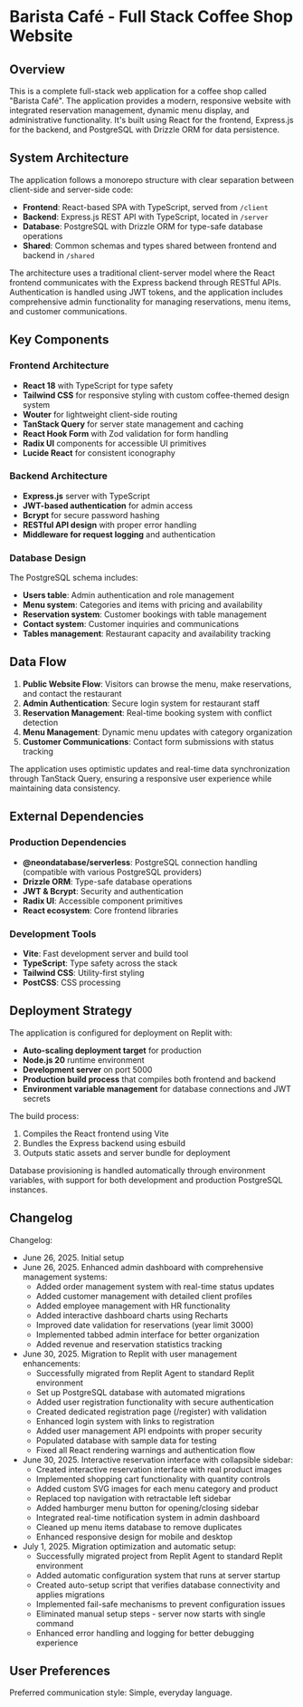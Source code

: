 # Barista Café - Full Stack Coffee Shop Website

## Overview

This is a complete full-stack web application for a coffee shop called "Barista Café". The application provides a modern, responsive website with integrated reservation management, dynamic menu display, and administrative functionality. It's built using React for the frontend, Express.js for the backend, and PostgreSQL with Drizzle ORM for data persistence.

## System Architecture

The application follows a monorepo structure with clear separation between client-side and server-side code:

- **Frontend**: React-based SPA with TypeScript, served from `/client`
- **Backend**: Express.js REST API with TypeScript, located in `/server`
- **Database**: PostgreSQL with Drizzle ORM for type-safe database operations
- **Shared**: Common schemas and types shared between frontend and backend in `/shared`

The architecture uses a traditional client-server model where the React frontend communicates with the Express backend through RESTful APIs. Authentication is handled using JWT tokens, and the application includes comprehensive admin functionality for managing reservations, menu items, and customer communications.

## Key Components

### Frontend Architecture
- **React 18** with TypeScript for type safety
- **Tailwind CSS** for responsive styling with custom coffee-themed design system
- **Wouter** for lightweight client-side routing
- **TanStack Query** for server state management and caching
- **React Hook Form** with Zod validation for form handling
- **Radix UI** components for accessible UI primitives
- **Lucide React** for consistent iconography

### Backend Architecture
- **Express.js** server with TypeScript
- **JWT-based authentication** for admin access
- **Bcrypt** for secure password hashing
- **RESTful API design** with proper error handling
- **Middleware for request logging** and authentication

### Database Design
The PostgreSQL schema includes:
- **Users table**: Admin authentication and role management
- **Menu system**: Categories and items with pricing and availability
- **Reservation system**: Customer bookings with table management
- **Contact system**: Customer inquiries and communications
- **Tables management**: Restaurant capacity and availability tracking

## Data Flow

1. **Public Website Flow**: Visitors can browse the menu, make reservations, and contact the restaurant
2. **Admin Authentication**: Secure login system for restaurant staff
3. **Reservation Management**: Real-time booking system with conflict detection
4. **Menu Management**: Dynamic menu updates with category organization
5. **Customer Communications**: Contact form submissions with status tracking

The application uses optimistic updates and real-time data synchronization through TanStack Query, ensuring a responsive user experience while maintaining data consistency.

## External Dependencies

### Production Dependencies
- **@neondatabase/serverless**: PostgreSQL connection handling (compatible with various PostgreSQL providers)
- **Drizzle ORM**: Type-safe database operations
- **JWT & Bcrypt**: Security and authentication
- **Radix UI**: Accessible component primitives
- **React ecosystem**: Core frontend libraries

### Development Tools
- **Vite**: Fast development server and build tool
- **TypeScript**: Type safety across the stack
- **Tailwind CSS**: Utility-first styling
- **PostCSS**: CSS processing

## Deployment Strategy

The application is configured for deployment on Replit with:
- **Auto-scaling deployment target** for production
- **Node.js 20** runtime environment
- **Development server** on port 5000
- **Production build process** that compiles both frontend and backend
- **Environment variable management** for database connections and JWT secrets

The build process:
1. Compiles the React frontend using Vite
2. Bundles the Express backend using esbuild
3. Outputs static assets and server bundle for deployment

Database provisioning is handled automatically through environment variables, with support for both development and production PostgreSQL instances.

## Changelog

Changelog:
- June 26, 2025. Initial setup
- June 26, 2025. Enhanced admin dashboard with comprehensive management systems:
  - Added order management system with real-time status updates
  - Added customer management with detailed client profiles
  - Added employee management with HR functionality
  - Added interactive dashboard charts using Recharts
  - Improved date validation for reservations (year limit 3000)
  - Implemented tabbed admin interface for better organization
  - Added revenue and reservation statistics tracking
- June 30, 2025. Migration to Replit with user management enhancements:
  - Successfully migrated from Replit Agent to standard Replit environment
  - Set up PostgreSQL database with automated migrations
  - Added user registration functionality with secure authentication
  - Created dedicated registration page (/register) with validation
  - Enhanced login system with links to registration
  - Added user management API endpoints with proper security
  - Populated database with sample data for testing
  - Fixed all React rendering warnings and authentication flow
- June 30, 2025. Interactive reservation interface with collapsible sidebar:
  - Created interactive reservation interface with real product images
  - Implemented shopping cart functionality with quantity controls
  - Added custom SVG images for each menu category and product
  - Replaced top navigation with retractable left sidebar
  - Added hamburger menu button for opening/closing sidebar
  - Integrated real-time notification system in admin dashboard
  - Cleaned up menu items database to remove duplicates
  - Enhanced responsive design for mobile and desktop
- July 1, 2025. Migration optimization and automatic setup:
  - Successfully migrated project from Replit Agent to standard Replit environment
  - Added automatic configuration system that runs at server startup
  - Created auto-setup script that verifies database connectivity and applies migrations
  - Implemented fail-safe mechanisms to prevent configuration issues
  - Eliminated manual setup steps - server now starts with single command
  - Enhanced error handling and logging for better debugging experience

## User Preferences

Preferred communication style: Simple, everyday language.